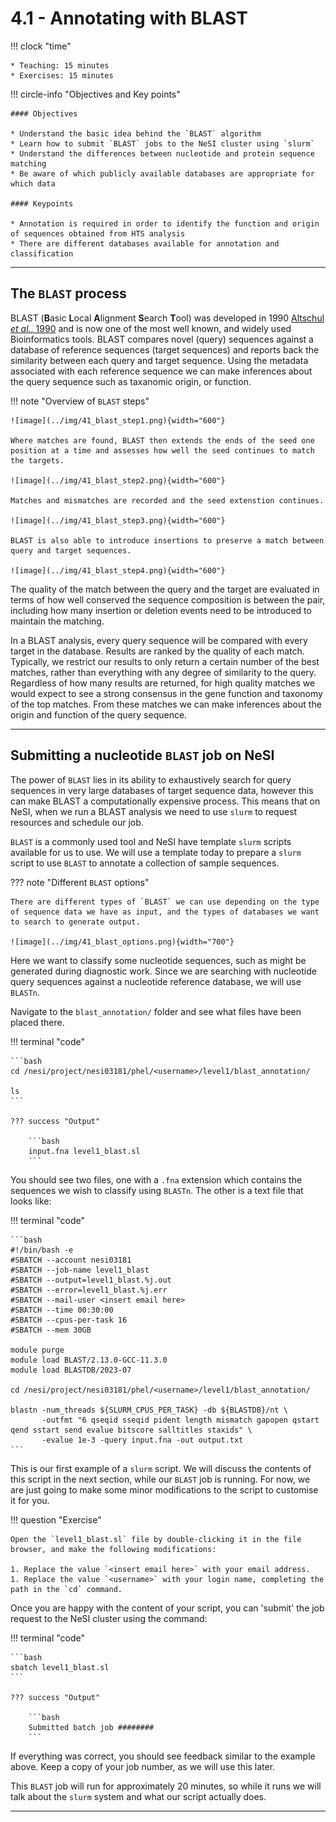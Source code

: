 # 4.1 - Annotating with BLAST

!!! clock "time"

    * Teaching: 15 minutes
    * Exercises: 15 minutes

!!! circle-info "Objectives and Key points"

    #### Objectives

    * Understand the basic idea behind the `BLAST` algorithm
    * Learn how to submit `BLAST` jobs to the NeSI cluster using `slurm`
    * Understand the differences between nucleotide and protein sequence matching
    * Be aware of which publicly available databases are appropriate for which data

    #### Keypoints

    * Annotation is required in order to identify the function and origin of sequences obtained from HTS analysis
    * There are different databases available for annotation and classification

---

## The `BLAST` process

BLAST (**B**asic **L**ocal **A**lignment **S**earch **T**ool) was developed in 1990 [Altschul *et al.*, 1990](https://doi.org/10.1016/S0022-2836(05)80360-2) and is now one of the most well known, and widely used Bioinformatics tools. BLAST compares novel (query) sequences against a database of reference sequences (target sequences) and reports back the similarity between each query and target sequence. Using the metadata associated with each reference sequence we can make inferences about the query sequence such as taxanomic origin, or function.

!!! note "Overview of `BLAST` steps"

    ![image](../img/41_blast_step1.png){width="600"}

    Where matches are found, BLAST then extends the ends of the seed one position at a time and assesses how well the seed continues to match the targets.  

    ![image](../img/41_blast_step2.png){width="600"}

    Matches and mismatches are recorded and the seed extenstion continues.    

    ![image](../img/41_blast_step3.png){width="600"} 

    BLAST is also able to introduce insertions to preserve a match between query and target sequences.  

    ![image](../img/41_blast_step4.png){width="600"} 

The quality of the match between the query and the target are evaluated in terms of how well conserved the sequence composition is between the pair, including how many insertion or deletion events need to be introduced to maintain the matching.

In a BLAST analysis, every query sequence will be compared with every target in the database. Results are ranked by the quality of each match. Typically, we restrict our results to only return a certain number of the best matches, rather than everything with any degree of similarity to the query. Regardless of how many results are returned, for high quality matches we would expect to see a strong consensus in the gene function and taxonomy of the top matches. From these matches we can make inferences about the origin and function of the query sequence. 

---

## Submitting a nucleotide `BLAST` job on NeSI

The power of `BLAST` lies in its ability to exhaustively search for query sequences in very large databases of target sequence data, however this can make BLAST a computationally expensive process. This means that on NeSI, when we run a BLAST analysis we need to use `slurm` to request resources and schedule our job. 

`BLAST` is a commonly used tool and NeSI have template `slurm` scripts available for us to use. We will use a template today to prepare a `slurm` script to use `BLAST` to annotate a collection of sample sequences.

??? note "Different `BLAST` options"

    There are different types of `BLAST` we can use depending on the type of sequence data we have as input, and the types of databases we want to search to generate output. 

    ![image](../img/41_blast_options.png){width="700"}

Here we want to classify some nucleotide sequences, such as might be generated during diagnostic work. Since we are searching with nucleotide query sequences against a nucleotide reference database, we will use `BLASTn`.

Navigate to the `blast_annotation/` folder and see what files have been placed there.

!!! terminal "code"

    ```bash
    cd /nesi/project/nesi03181/phel/<username>/level1/blast_annotation/

    ls
    ```

    ??? success "Output"

        ```bash
        input.fna level1_blast.sl
        ```

You should see two files, one with a `.fna` extension which contains the sequences we wish to classify using `BLASTn`. The other is a text file that looks like:

!!! terminal "code"

    ```bash
    #!/bin/bash -e
    #SBATCH --account nesi03181
    #SBATCH --job-name level1_blast
    #SBATCH --output=level1_blast.%j.out
    #SBATCH --error=level1_blast.%j.err
    #SBATCH --mail-user <insert email here>
    #SBATCH --time 00:30:00
    #SBATCH --cpus-per-task 16
    #SBATCH --mem 30GB

    module purge
    module load BLAST/2.13.0-GCC-11.3.0
    module load BLASTDB/2023-07

    cd /nesi/project/nesi03181/phel/<username>/level1/blast_annotation/

    blastn -num_threads ${SLURM_CPUS_PER_TASK} -db ${BLASTDB}/nt \
           -outfmt "6 qseqid sseqid pident length mismatch gapopen qstart qend sstart send evalue bitscore salltitles staxids" \
           -evalue 1e-3 -query input.fna -out output.txt
    ```

This is our first example of a `slurm` script. We will discuss the contents of this script in the next section, while our `BLAST` job is running. For now, we are just going to make some minor modifications to the script to customise it for you.

!!! question "Exercise"

    Open the `level1_blast.sl` file by double-clicking it in the file browser, and make the following modifications:

    1. Replace the value `<insert email here>` with your email address.
    1. Replace the value `<username>` with your login name, completing the path in the `cd` command.

Once you are happy with the content of your script, you can 'submit' the job request to the NeSI cluster using the command:

!!! terminal "code"

    ```bash
    sbatch level1_blast.sl
    ```

    ??? success "Output"

        ```bash
        Submitted batch job ########
        ```

If everything was correct, you should see feedback similar to the example above. Keep a copy of your job number, as we will use this later.

This `BLAST` job will run for approximately 20 minutes, so while it runs we will talk about the `slurm` system and what our script actually does.

---
